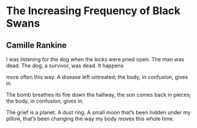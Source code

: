 # The Increasing Frequency of Black Swans
## Camille Rankine
I was listening for the dog
when the locks were pried open.
The man was dead. The dog, a survivor,
was dead. It happens

more often this way.
A disease left
untreated; the body,
in confusion, gives in.

The bomb breathes its fire down
the hallway, the son comes back
in pieces; the body,
in confusion, gives in.

The grief is a planet. A dust ring.
A small moon that’s been hidden
under my pillow, that’s been changing
the way my body moves this whole time.